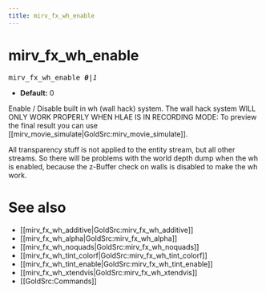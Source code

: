 ```yaml
---
title: mirv_fx_wh_enable
---
```


# mirv_fx_wh_enable

<tt>mirv_fx_wh_enable _**0**|1_</tt>

* **Default:** 0
  
Enable / Disable built in wh (wall hack) system. 
The wall hack system WILL ONLY WORK PROPERLY WHEN HLAE IS IN RECORDING MODE:
To preview the final result you can use [[mirv_movie_simulate|GoldSrc:mirv_movie_simulate]].
 
All transparency stuff is not applied to the entity stream, but all other
streams. So there will be problems with the world depth dump when the wh is
enabled, because the z-Buffer check on walls is disabled to make the wh work.

# See also

* [[mirv_fx_wh_additive|GoldSrc:mirv_fx_wh_additive]]
* [[mirv_fx_wh_alpha|GoldSrc:mirv_fx_wh_alpha]]
* [[mirv_fx_wh_noquads|GoldSrc:mirv_fx_wh_noquads]]
* [[mirv_fx_wh_tint_colorf|GoldSrc:mirv_fx_wh_tint_colorf]]
* [[mirv_fx_wh_tint_enable|GoldSrc:mirv_fx_wh_tint_enable]]
* [[mirv_fx_wh_xtendvis|GoldSrc:mirv_fx_wh_xtendvis]]
* [[GoldSrc:Commands]]

